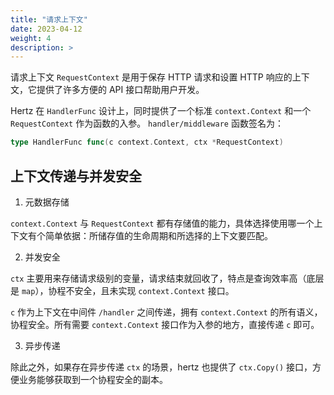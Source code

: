 ```yaml
---
title: "请求上下文"
date: 2023-04-12
weight: 4
description: >
---
```


请求上下文 `RequestContext` 是用于保存 HTTP 请求和设置 HTTP 响应的上下文，它提供了许多方便的 API 接口帮助用户开发。

Hertz 在 `HandlerFunc` 设计上，同时提供了一个标准 `context.Context` 和一个 `RequestContext` 作为函数的入参。
`handler/middleware` 函数签名为：

```go
type HandlerFunc func(c context.Context, ctx *RequestContext)
```

## 上下文传递与并发安全

1. 元数据存储

`context.Context` 与 `RequestContext` 都有存储值的能力，具体选择使用哪一个上下文有个简单依据：所储存值的生命周期和所选择的上下文要匹配。

2. 并发安全

`ctx` 主要用来存储请求级别的变量，请求结束就回收了，特点是查询效率高（底层是 `map`），协程不安全，且未实现 `context.Context` 接口。

`c` 作为上下文在中间件 `/handler` 之间传递，拥有 `context.Context` 的所有语义，协程安全。所有需要 `context.Context` 接口作为入参的地方，直接传递 `c` 即可。

3. 异步传递

除此之外，如果存在异步传递 `ctx` 的场景，hertz 也提供了 `ctx.Copy()` 接口，方便业务能够获取到一个协程安全的副本。
